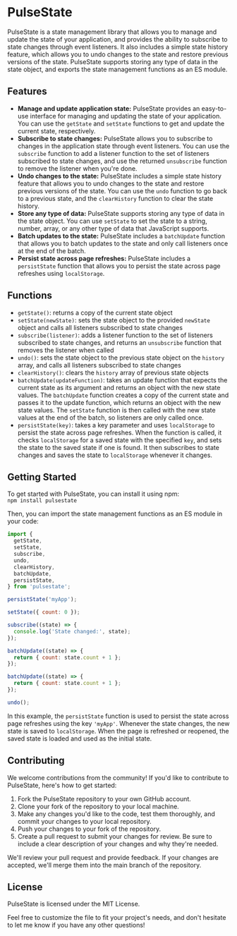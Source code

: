 # PulseState

PulseState is a state management library that allows you to manage and update the state of your application, and provides the ability to subscribe to state changes through event listeners. It also includes a simple state history feature, which allows you to undo changes to the state and restore previous versions of the state. PulseState supports storing any type of data in the state object, and exports the state management functions as an ES module.

## Features

- **Manage and update application state:** PulseState provides an easy-to-use interface for managing and updating the state of your application. You can use the `getState` and `setState` functions to get and update the current state, respectively.
- **Subscribe to state changes:** PulseState allows you to subscribe to changes in the application state through event listeners. You can use the `subscribe` function to add a listener function to the set of listeners subscribed to state changes, and use the returned `unsubscribe` function to remove the listener when you're done.
- **Undo changes to the state:** PulseState includes a simple state history feature that allows you to undo changes to the state and restore previous versions of the state. You can use the `undo` function to go back to a previous state, and the `clearHistory` function to clear the state history.
- **Store any type of data:** PulseState supports storing any type of data in the state object. You can use `setState` to set the state to a string, number, array, or any other type of data that JavaScript supports.
- **Batch updates to the state:** PulseState includes a `batchUpdate` function that allows you to batch updates to the state and only call listeners once at the end of the batch.
- **Persist state across page refreshes:** PulseState includes a `persistState` function that allows you to persist the state across page refreshes using `localStorage`.

## Functions

- `getState()`: returns a copy of the current state object
- `setState(newState)`: sets the state object to the provided `newState` object and calls all listeners subscribed to state changes
- `subscribe(listener)`: adds a listener function to the set of listeners subscribed to state changes, and returns an `unsubscribe` function that removes the listener when called
- `undo()`: sets the state object to the previous state object on the `history` array, and calls all listeners subscribed to state changes
- `clearHistory()`: clears the `history` array of previous state objects
- `batchUpdate(updateFunction)`: takes an update function that expects the current state as its argument and returns an object with the new state values. The `batchUpdate` function creates a copy of the current state and passes it to the update function, which returns an object with the new state values. The `setState` function is then called with the new state values at the end of the batch, so listeners are only called once.
- `persistState(key)`: takes a key parameter and uses `localStorage` to persist the state across page refreshes. When the function is called, it checks `localStorage` for a saved state with the specified `key`, and sets the state to the saved state if one is found. It then subscribes to state changes and saves the state to `localStorage` whenever it changes.

## Getting Started

To get started with PulseState, you can install it using npm:  
`npm install pulsestate`

Then, you can import the state management functions as an ES module in your code:

```javascript
import {
  getState,
  setState,
  subscribe,
  undo,
  clearHistory,
  batchUpdate,
  persistState,
} from 'pulsestate';

persistState('myApp');

setState({ count: 0 });

subscribe((state) => {
  console.log('State changed:', state);
});

batchUpdate((state) => {
  return { count: state.count + 1 };
});

batchUpdate((state) => {
  return { count: state.count + 1 };
});

undo();
```

In this example, the `persistState` function is used to persist the state across page refreshes using the key `'myApp'`. Whenever the state changes, the new state is saved to `localStorage`. When the page is refreshed or reopened, the saved state is loaded and used as the initial state.

## Contributing

We welcome contributions from the community! If you'd like to contribute to PulseState, here's how to get started:

1. Fork the PulseState repository to your own GitHub account.
2. Clone your fork of the repository to your local machine.
3. Make any changes you'd like to the code, test them thoroughly, and commit your changes to your local repository.
4. Push your changes to your fork of the repository.
5. Create a pull request to submit your changes for review. Be sure to include a clear description of your changes and why they're needed.

We'll review your pull request and provide feedback. If your changes are accepted, we'll merge them into the main branch of the repository.

## License

PulseState is licensed under the MIT License.

Feel free to customize the file to fit your project's needs, and don't hesitate to let me know if you have any other questions!
